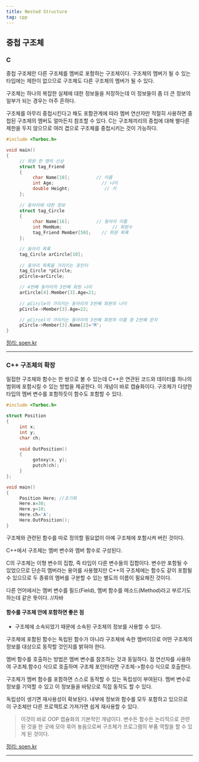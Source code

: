 ```yaml
---
title: Nested Structure
tag: cpp
---
```




## 중첩 구조체

### C

중첩 구조체란 다른 구조체를 멤버로 포함하는 구조체이다. 구조체의 멤버가 될 수 있는 타입에는 제한이 없으므로 구조체도 다른 구조체의 멤버가 될 수 있다.

구조체는 하나의 복잡한 실체에 대한 정보들을 저장하는데 이 정보들이 좀 더 큰 정보의 일부가 되는 경우는 아주 흔하다. 

구조체를 아무리 중첩시킨다고 해도 포함관계에 따라 멤버 연산자만 적절히 사용하면 중첩된 구조체의 멤버도 얼마든지 참조할 수 있다. C는 구조체끼리의 중첩에 대해 별다른 제한을 두지 않으므로 여러 겹으로 구조체를 중첩시키는 것이 가능하다. 

```C
#include <Turboc.h>

void main()
{
     // 회원 한 명의 신상
     struct tag_Friend 
     {
          char Name[10];          // 이름
          int Age;                  // 나이
          double Height;             // 키
     };
 
     // 동아리에 대한 정보
     struct tag_Circle 
     {
          char Name[16];          // 동아리 이름
          int MemNum;                   // 회원수
          tag_Friend Member[50];    // 회원 목록
     };

     // 동아리 목록
     tag_Circle arCircle[10];
 
     // 동아리 목록을 가리키는 포인터
     tag_Circle *pCircle;
     pCircle=arCircle;

     // 4번째 동아리의 3번째 회원 나이
     arCircle[4].Member[3].Age=21;
    
     // pCircle이 가리키는 동아리의 3번째 회원의 나이
     pCircle->Member[3].Age=22;

     // pCircel이 가리키는 동아리의 3번째 회원의 이름 중 2번째 문자
     pCircle->Member[3].Name[2]='M';
}
```



[정리: soen.kr](http://soen.kr/lecture/ccpp/cpp1/13-2-4.htm)

---

### C++ 구조체의 확장

 밀접한 구조체와 함수는 한 쌍으로 볼 수 있는데 C++은 연관된 코드와 데이터를 하나의 범위에 포함시킬 수 있는 방법을 제공한다. 이 개념이 바로 캡슐화이다. 구조체가 다양한 타입의 멤버 변수를 포함하듯이 함수도 포함할 수 있다. 

```cpp
#include <Turboc.h>

struct Position
{
     int x;
     int y;
     char ch;
    
     void OutPosition()
     {
          gotoxy(x, y);
          putch(ch);
     }
};

void main()
{
     Position Here; //초기화
     Here.x=30;
     Here.y=10;
     Here.ch='A';
     Here.OutPosition();
}
```

구조체와 관련된 함수를 따로 정의할 필요없이 아예 구조체에 포함시켜 버린 것이다. 

C++에서 구조체는 멤버 변수와 멤버 함수로 구성된다. 

C의 구조체는 이형 변수의 집합, 즉 타입이 다른 변수들의 집합이다. 변수만 포함될 수 있었으므로 단순히 멤버라는 용어를 사용했지만 C++의 구조체에는 함수도 같이 포함될 수 있으므로 두 종류의 멤버를 구분할 수 있는 별도의 이름이 필요해진 것이다. 

다른 언어에서는 멤버 변수를 필드(Field), 멤버 함수를 메소드(Method)라고 부르기도 하는데 같은 뜻이다. //자바

#### 함수를 구조체 안에 포함하면 좋은 점

+ 구조체에 소속되었기 때문에 소속된 구조체의 정보를 사용할 수 있다.

구조체에 포함된 함수는 독립된 함수가 아니라 구조체에 속한 멤버이므로 어떤 구조체의 정보를 대상으로 동작할 것인지를 밝혀야 한다. 

멤버 함수를 호출하는 방법은 멤버 변수를 참조하는 것과 동일하다. 점 연산자를 사용하여 구조체.함수() 식으로 호출하며 구조체 포인터라면 구조체->함수() 식으로 호출한다.

구조체가 멤버 함수를 포함하면 스스로 동작할 수 있는 독립성이 부여된다. 멤버 변수로 정보를 기억할 수 있고 이 정보들을 바탕으로 직접 동작도 할 수 있다. 

독립성이 생기면 재사용성이 확보된다. 내부에 정보와 함수를 모두 포함하고 있으므로 이 구조체만 다른 프로젝트로 가져가면 쉽게 재사용할 수 있다.

>  이것이 바로 OOP 캡슐화의 기본적인 개념이다. 변수든 함수든 논리적으로 관련된 것을 한 곳에 모아 묶어 놓음으로써 구조체가 프로그램의 부품 역할을 할 수 있게 된 것이다.



[정리: soen.kr](http://www.soen.kr/lecture/ccpp/cpp3/25-3-1.htm)

---